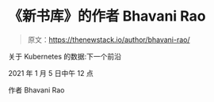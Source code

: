 # 《新书库》的作者 Bhavani Rao

> 原文：<https://thenewstack.io/author/bhavani-rao/>

关于 Kubernetes 的数据:下一个前沿

2021 年 1 月 5 日中午 12 点

作者 Bhavani Rao